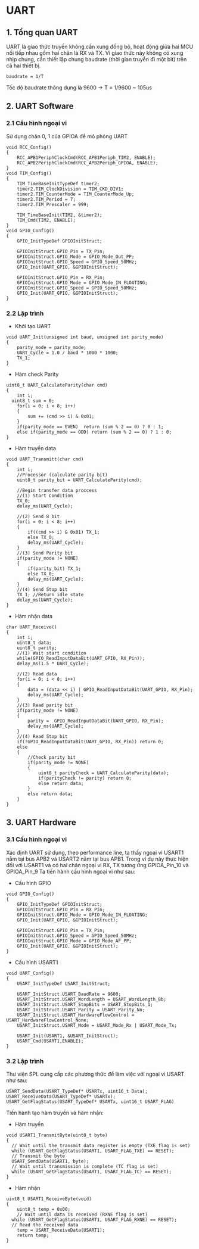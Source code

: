 # UART
## 1. Tổng quan UART
UART là giao thức truyền không cần xung đồng bộ, hoạt động giữa hai MCU nối tiếp nhau gồm hai chân là RX và TX.
Vì giao thức này không có xung nhịp chung, cần thiết lập chung baudrate (thời gian truyền đi một bit) trên cả hai thiết bị.
```
baudrate = 1/T 
```
Tốc độ baudrate thông dụng là 9600 -> T = 1/9600 ~ 105us
## 2. UART Software
### 2.1 Cấu hình ngoại vi
Sử dụng chân 0, 1 của GPIOA để mô phỏng UART
```
void RCC_Config()
{
	RCC_APB1PeriphClockCmd(RCC_APB1Periph_TIM2, ENABLE);
	RCC_APB2PeriphClockCmd(RCC_APB2Periph_GPIOA, ENABLE);
}
void TIM_Config()
{
	TIM_TimeBaseInitTypeDef timer2;
	timer2.TIM_ClockDivision = TIM_CKD_DIV1;
	timer2.TIM_CounterMode = TIM_CounterMode_Up;
	timer2.TIM_Period = 7;
	timer2.TIM_Prescaler = 999;
	
	TIM_TimeBaseInit(TIM2, &timer2);
	TIM_Cmd(TIM2, ENABLE);
}
void GPIO_Config()
{
	GPIO_InitTypeDef GPIOInitStruct;
	
	GPIOInitStruct.GPIO_Pin = TX_Pin;
	GPIOInitStruct.GPIO_Mode = GPIO_Mode_Out_PP;
	GPIOInitStruct.GPIO_Speed = GPIO_Speed_50MHz;
	GPIO_Init(UART_GPIO, &GPIOInitStruct);
	
	GPIOInitStruct.GPIO_Pin = RX_Pin;
	GPIOInitStruct.GPIO_Mode = GPIO_Mode_IN_FLOATING;
	GPIOInitStruct.GPIO_Speed = GPIO_Speed_50MHz;
	GPIO_Init(UART_GPIO, &GPIOInitStruct);
}
```
### 2.2 Lập trình
- Khởi tạo UART
```
void UART_Init(unsigned int baud, unsigned int parity_mode)
{
	parity_mode = parity_mode;
	UART_Cycle = 1.0 / baud * 1000 * 1000;
	TX_1;
}
```
- Hàm check Parity
```
uint8_t UART_CalculateParity(char cmd)
{
	int i;
  uint8_t sum = 0;
	for(i = 0; i < 8; i++)
	{
		sum += (cmd >> i) & 0x01;
	}
	if(parity_mode == EVEN)  return (sum % 2 == 0) ? 0 : 1;
	else if(parity_mode == ODD)	return (sum % 2 == 0) ? 1 : 0;
}
```
- Hàm truyền data
```
void UART_Transmitt(char cmd)
{
	int i;
	//Processor (calculate parity bit)
	uint8_t parity_bit = UART_CalculateParity(cmd);
	
	//Begin transfer data proccess
	//(1) Start Condition
	TX_0;
	delay_ms(UART_Cycle);
	
	//(2) Send 8 bit
	for(i = 0; i < 8; i++)
	{
		if((cmd >> i) & 0x01) TX_1;
		else TX_0;
		delay_ms(UART_Cycle);
	}
	//(3) Send Parity bit
	if(parity_mode != NONE)
	{
		if(parity_bit) TX_1;
		else TX_0;
		delay_ms(UART_Cycle);
	}
	//(4) Send Stop bit
	TX_1; //Return idle state
	delay_ms(UART_Cycle);
}
```
- Hàm nhận data
```
char UART_Receive()
{
	int i;
	uint8_t data;
	uint8_t parity;
	//(1) Wait start condition
	while(GPIO_ReadInputDataBit(UART_GPIO, RX_Pin));
	delay_ms(1.5 * UART_Cycle);
	
	//(2) Read data
	for(i = 0; i < 8; i++)
	{
		data = (data << i) | GPIO_ReadInputDataBit(UART_GPIO, RX_Pin);
		delay_ms(UART_Cycle);
	}
	//(3) Read parity bit
	if(parity_mode != NONE)
	{
		parity =  GPIO_ReadInputDataBit(UART_GPIO, RX_Pin);
		delay_ms(UART_Cycle);
	}
	//(4) Read Stop bit
	if(!GPIO_ReadInputDataBit(UART_GPIO, RX_Pin)) return 0;
	else
	{
		//Check parity bit
		if(parity_mode != NONE)
		{
			uint8_t parityCheck = UART_CalculateParity(data);
			if(parityCheck != parity) return 0;
			else return data;
		}
		else return data;
	}
}
```
## 3. UART Hardware
### 3.1 Cấu hình ngoại vi
Xác định UART sử dụng, theo performance line, ta thấy ngoại vi USART1 nằm tại bus APB2 và USART2 nằm tại bus APB1.
Trong ví dụ này thực hiện đối với USART1 và có hai chân ngoại vi RX, TX tương ứng GPIOA_Pin_10 và GPIOA_Pin_9
Ta tiến hành cấu hình ngoại vi như sau:
- Cấu hình GPIO
```
void GPIO_Config()
{
	GPIO_InitTypeDef GPIOInitStruct;
	GPIOInitStruct.GPIO_Pin = RX_Pin;
	GPIOInitStruct.GPIO_Mode = GPIO_Mode_IN_FLOATING;
	GPIO_Init(UART_GPIO, &GPIOInitStruct);
	
	GPIOInitStruct.GPIO_Pin = TX_Pin;
	GPIOInitStruct.GPIO_Speed = GPIO_Speed_50MHz;
	GPIOInitStruct.GPIO_Mode = GPIO_Mode_AF_PP;
	GPIO_Init(UART_GPIO, &GPIOInitStruct);
}
```
- Cấu hình USART1
```
void UART_Config()
{
	USART_InitTypeDef USART_InitStruct;
	
	USART_InitStruct.USART_BaudRate = 9600;
	USART_InitStruct.USART_WordLength = USART_WordLength_8b;
	USART_InitStruct.USART_StopBits = USART_StopBits_1;
	USART_InitStruct.USART_Parity = USART_Parity_No;
	USART_InitStruct.USART_HardwareFlowControl = USART_HardwareFlowControl_None;
	USART_InitStruct.USART_Mode = USART_Mode_Rx | USART_Mode_Tx;
	
	USART_Init(USART1, &USART_InitStruct);
	USART_Cmd(USART1,ENABLE);
}
```
### 3.2 Lập trình
Thư viện SPL cung cấp các phương thức để làm việc với ngoại vi USART như sau:
```
USART_SendData(USART_TypeDef* USARTx, uint16_t Data);
USART_ReceiveData(USART_TypeDef* USARTx);
USART_GetFlagStatus(USART_TypeDef* USARTx, uint16_t USART_FLAG)
```
Tiến hành tạo hàm truyền và hàm nhận:
- Hàm truyền
```
void USART1_TransmitByte(uint8_t byte) 
{
  // Wait until the transmit data register is empty (TXE flag is set)
  while (USART_GetFlagStatus(USART1, USART_FLAG_TXE) == RESET);
  // Transmit the byte
  USART_SendData(USART1, byte);
  // Wait until transmission is complete (TC flag is set)
  while (USART_GetFlagStatus(USART1, USART_FLAG_TC) == RESET);
}
```

- Hàm nhận
```
uint8_t USART1_ReceiveByte(void)
{
	uint8_t temp = 0x00;
	// Wait until data is received (RXNE flag is set)
  while (USART_GetFlagStatus(USART1, USART_FLAG_RXNE) == RESET);
  // Read the received data
	temp = USART_ReceiveData(USART1);
	return temp;
}
```